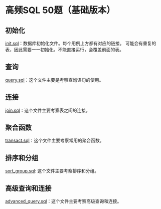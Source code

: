 # 高频SQL 50题（基础版本）

## 初始化

[init.sql](src/init.sql)：数据库初始化文件。每个用例上方都有对应的链接。
可能会有重复的表，因此需要一一初始化。不能直接运行，会覆盖前面的表。

## 查询

[query.sql](src/query.sql)：这个文件主要是考察查询语句的使用。

## 连接

[join.sql](src/join.sql)：这个文件主要考察表之间的连接。

## 聚合函数

[transact.sql](src/transact.sql)：这个文件主要考察常用的聚合函数。

## 排序和分组

[sort_group.sql](src/sort_group.sql): 这个文件主要考察排序和分组。

## 高级查询和连接

[advanced_query.sql](src/advanced_query.sql)：这个文件主要考察高级查询和连接。